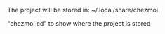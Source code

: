 The project will be stored in: ~/.local/share/chezmoi

"chezmoi cd" to show where the project is stored
